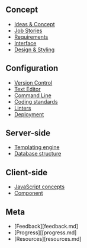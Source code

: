 ## Concept
* [Ideas & Concept](concept.md)
* [Job Stories](story.md)
* [Requirements](requirements.md)
* [Interface](interface.md)
* [Design & Styling](design.md)

## Configuration
* [Version Control](git.md)
* [Text Editor](editor.md)
* [Command Line](cli.md)
* [Coding standards](standards.md)
* [Linters](linters.md)
* [Deployment](deployment.md)

## Server-side
* [Templating engine](templating.md)
* [Database structure](database.md)

## Client-side
* [JavaScript concepts](javascript.md)
* [Component](component.md)

## Meta 
* [Feedback][feedback.md]
* [Progress][[progress.md]
* [Resources][resources.md]